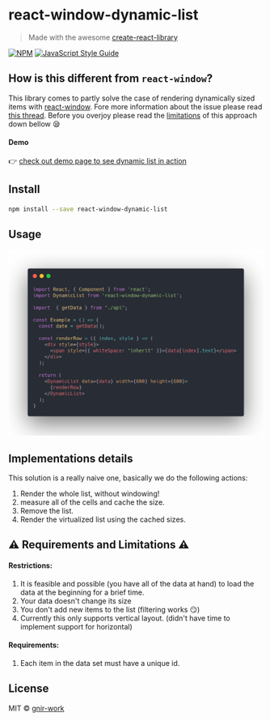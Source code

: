 # react-window-dynamic-list

> Made with the awesome [create-react-library](https://github.com/transitive-bullshit/create-react-library)

[![NPM](https://img.shields.io/npm/v/react-window-dynamic-list.svg)](https://www.npmjs.com/package/react-window-dynamic-list) [![JavaScript Style Guide](https://img.shields.io/badge/code_style-standard-brightgreen.svg)](https://standardjs.com)

## How is this different from `react-window`?
This library comes to partly solve the case of rendering dynamically sized items with [react-window](https://github.com/bvaughn/react-window).
Fore more information about the issue please read [this thread](https://github.com/bvaughn/react-window/issues/6).
Before you overjoy please read the [limitations](#requirements-and-limitations) of this approach down bellow :sleepy:

#### Demo
👉 [check out demo page to see dynamic list in action](https://gnir-work.github.io/react-window-dynamic-list/)

## Install

```bash
npm install --save react-window-dynamic-list
```

## Usage
![Usage Preview](docs/carbon.png)


## Implementations details
This solution is a really naive one, basically we do the following actions:
1. Render the whole list, without windowing!
2. measure all of the cells and cache the size.
3. Remove the list.
4. Render the virtualized list using the cached sizes.

## :warning: Requirements and Limitations :warning:
#### Restrictions:
1. It is feasible and possible (you have all of the data at hand) to load the data at the beginning for a brief time.
2. Your data doesn't change its size
3. You don't add new items to the list (filtering works :smirk:)
4. Currently this only supports vertical layout. (didn't have time to implement support for horizontal)
 
#### Requirements:
1. Each item in the data set must have a unique id.

## License

MIT © [gnir-work](https://github.com/gnir-work)
